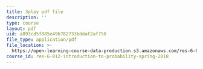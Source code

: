 ```yaml
---
title: 3play pdf file
description: ''
type: course
layout: pdf
uid: a893cd5f885e496782733bddaf2af750
file_type: application/pdf
file_location: >-
  https://open-learning-course-data-production.s3.amazonaws.com/res-6-012-introduction-to-probability-spring-2018/a893cd5f885e496782733bddaf2af750_FT0ptFu6dVA.pdf
course_id: res-6-012-introduction-to-probability-spring-2018
---
```

